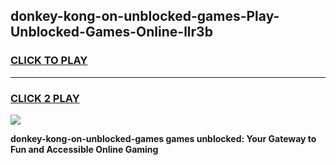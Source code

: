 
## donkey-kong-on-unblocked-games-Play-Unblocked-Games-Online-llr3b
<h3>
<a href="https://premium76.site?title=donkey-kong-on-unblocked-games&ref=25A">CLICK TO PLAY</a></h3>
<hr>

<h3>
<a href="https://premium76.site?title=donkey-kong-on-unblocked-games&ref=25A">CLICK 2 PLAY</a>
  
</h3>

<a href="https://premium76.site?title=donkey-kong-on-unblocked-games&ref=25A"><img src="https://clearcache.store/games.png"></a>


**donkey-kong-on-unblocked-games games unblocked: Your Gateway to Fun and Accessible Online Gaming**
